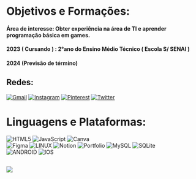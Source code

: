 # Objetivos e Formações:

#### Área de interesse: Obter experiência na área de TI e aprender programação básica em games.
#### 2023 ( Cursando ) : 2°ano do Ensino Médio Técnico ( Escola S/ SENAI )
#### 2024 (Previsão de término)

##

## Redes:
[![Gmail](https://img.shields.io/badge/Gmail-%23E60024.svg?logo=Gmail&logoColor=white)](https://mail.google.com/mail/u/0/#inbox?compose=CllgCJvlqQwjzSZnvgwfdmHNRNdrfqbplvRllPlzqBDWfLSBzxfNjbJXKXTKdbrpKSTFZVdFvlV)
[![Instagram](https://img.shields.io/badge/Instagram-%23E4405F.svg?logo=Instagram&logoColor=white)](https://instagram.com/garsaeu) [![Pinterest](https://img.shields.io/badge/Pinterest-%23E60023.svg?logo=Pinterest&logoColor=white)](https://pinterest.com/garsaeu) [![Twitter](https://img.shields.io/badge/Twitter-%231DA1F2.svg?logo=Twitter&logoColor=white)](https://twitter.com/garcia_nickxz) 

#  Linguagens e Plataformas:
![HTML5](https://img.shields.io/badge/html5-%23E34F26.svg?style=flat&logo=html5&logoColor=white) 
![JavaScript](https://img.shields.io/badge/javascript-%23323330.svg?style=flat&logo=javascript&logoColor=%23F7DF1E) 
![Canva](https://img.shields.io/badge/Canva-%2300C4CC.svg?style=flat&logo=Canva&logoColor=white) 	
![Figma](https://img.shields.io/badge/figma-%23F24E1E.svg?style=flat&logo=figma&logoColor=white) 
![LINUX](https://img.shields.io/badge/Linux-FCC624?style=flat&logo=linux&logoColor=black) 
![Notion](https://img.shields.io/badge/Notion-%23000000.svg?style=flat&logo=notion&logoColor=white) 
![Portfolio](https://img.shields.io/badge/Portfolio-%23000000.svg?style=flat&logo=firefox&logoColor=#FF7139) 
![MySQL](https://img.shields.io/badge/mysql-%2300f.svg?style=flat&logo=mysql&logoColor=white) 
![SQLite](https://img.shields.io/badge/sqlite-%2307405e.svg?style=flat&logo=sqlite&logoColor=white)  
![ANDROID](https://img.shields.io/badge/android-%2320232a.svg?style=flat&logo=android&logoColor=%a4c639) 
![IOS](https://img.shields.io/badge/IOS-%2320232a.svg?style=flat&logo=apple&logoColor=white)

##

[![](https://visitcount.itsvg.in/api?id=NicolasGarsia&icon=2&color=0)](https://visitcount.itsvg.in)
